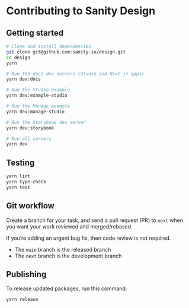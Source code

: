 # Contributing to Sanity Design

## Getting started

```sh
# Clone and install dependencies
git clone git@github.com:sanity-io/design.git
cd design
yarn

# Run the docs dev servers (Studio and Next.js apps)
yarn dev:docs

# Run the Studio example
yarn dev:example-studio

# Run the Manage example
yarn dev:manage-studio

# Run the Storybook dev server
yarn dev:storybook

# Run all servers
yarn dev
```

## Testing

```sh
yarn lint
yarn type-check
yarn test
```

## Git workflow

Create a branch for your task, and send a pull request (PR) to `next` when you want your work reviewed and merged/rebased.

If you’re adding an urgent bug fix, then code review is not required.

* The `main` branch is the released branch
* The `next` branch is the development branch

## Publishing

To release updated packages, run this command:

```sh
yarn release
```
